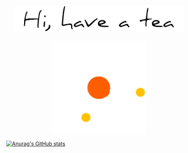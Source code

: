 ###                                                   

<h2 align="center">
  <img src="hello.png" />
</h2>
<p align="center">
  <img src="loading.gif" />
</p>

[![Anurag's GitHub stats](https://github-readme-stats.vercel.app/api?username=tranghane&show_icons=true&theme=highcontrast)](https://github.com/anuraghazra/github-readme-stats)
